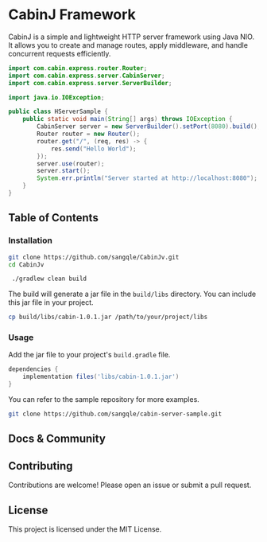 # CabinJ Framework

CabinJ is a simple and lightweight HTTP server framework using Java NIO. It allows you to create and manage routes,
apply middleware, and handle concurrent requests efficiently.

```java
import com.cabin.express.router.Router;
import com.cabin.express.server.CabinServer;
import com.cabin.express.server.ServerBuilder;

import java.io.IOException;

public class HServerSample {
    public static void main(String[] args) throws IOException {
        CabinServer server = new ServerBuilder().setPort(8080).build();
        Router router = new Router();
        router.get("/", (req, res) -> {
            res.send("Hello World");
        });
        server.use(router);
        server.start();
        System.err.println("Server started at http://localhost:8080");
    }
}
```

## Table of Contents

### Installation

```bash
git clone https://github.com/sangqle/CabinJv.git
cd CabinJv
```

```bash
 ./gradlew clean build
```

The build will generate a jar file in the `build/libs` directory. You can include this jar file in your project.

```bash
cp build/libs/cabin-1.0.1.jar /path/to/your/project/libs
```

### Usage
Add the jar file to your project's `build.gradle` file.

```groovy
dependencies {
    implementation files('libs/cabin-1.0.1.jar')
}
```

You can refer to the sample repository for more examples.

```bash
git clone https://github.com/sangqle/cabin-server-sample.git
```


## Docs & Community

## Contributing

Contributions are welcome! Please open an issue or submit a pull request.

## License

This project is licensed under the MIT License.